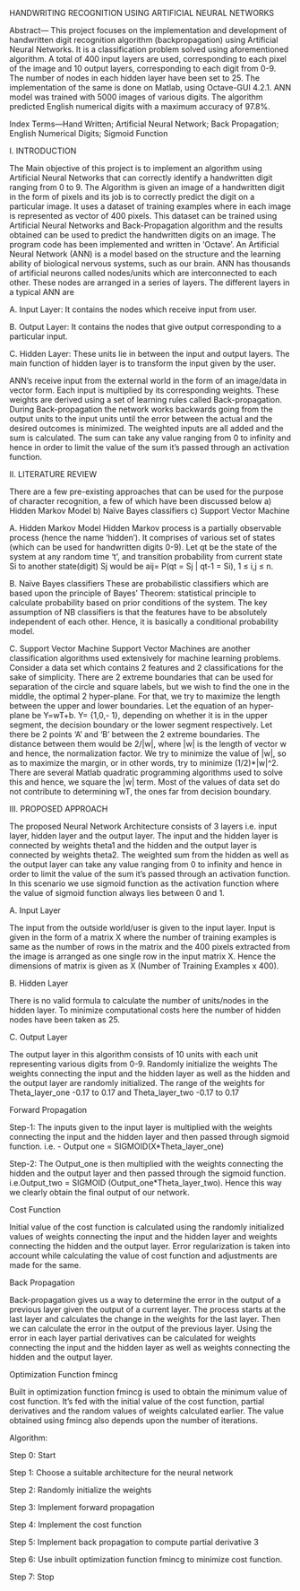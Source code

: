 HANDWRITING RECOGNITION USING ARTIFICIAL NEURAL NETWORKS

Abstract— This project focuses on the implementation and development of handwritten digit recognition algorithm (backpropagation) using Artificial Neural Networks. It is a classification problem solved using aforementioned algorithm. A total of 400 input layers are used, corresponding to each pixel of the image and 10 output layers, corresponding to each digit from 0-9. The number of nodes in each hidden layer have been set to 25. The implementation of the same is done on Matlab, using Octave-GUI 4.2.1. ANN model was trained with 5000 images of various digits. The algorithm predicted English numerical digits with a maximum accuracy of 97.8%. 

Index Terms—Hand Written; Artificial Neural Network; Back Propagation; English Numerical Digits; Sigmoid Function


I.	INTRODUCTION 

The Main objective of this project is to implement an algorithm using Artificial Neural Networks that can correctly identify a handwritten digit ranging from 0 to 9. The Algorithm is given an image of a handwritten digit in the form of pixels and its job is to correctly predict the digit on a particular image. It uses a dataset of training examples where in each image is represented as vector of 400 pixels. This dataset can be trained using Artificial Neural Networks and Back-Propagation algorithm and the results obtained can be used to predict the handwritten digits on an image. The program code has been implemented and written in ‘Octave’. An Artificial Neural Network (ANN) is a model based on the structure and the learning ability of biological nervous systems, such as our brain. ANN has thousands of artificial neurons called nodes/units which are interconnected to each other. These nodes are arranged in a series of layers. The different layers in a typical ANN are 

A. Input Layer: It contains the nodes which receive input from user.

B. Output Layer: It contains the nodes that give output corresponding to a particular input. 

C. Hidden Layer: These units lie in between the input and output layers. The main function of hidden layer is to transform the input given by the user. 


ANN’s receive input from the external world in the form of an image/data in vector form. Each input is multiplied by its corresponding weights. These weights are derived using a set of learning rules called Back-propagation. During Back-propagation the network works backwards going from the output units to the input units until the error between the actual and the desired outcomes is minimized. The weighted inputs are all added and the sum is calculated. The sum can take any value ranging from 0 to infinity and hence in order to limit the value of the sum it’s passed through an activation function.


II.	LITERATURE REVIEW 

There are a few pre-existing approaches that can be used for the purpose of character recognition, a few of which have been discussed below a) Hidden Markov Model b) Naïve Bayes classifiers c) Support Vector Machine 

A. Hidden Markov Model Hidden Markov process is a partially observable process (hence the name ‘hidden’). It comprises of various set of states (which can be used for handwritten digits 0-9). Let qt be the state of the system at any random time ‘t’, and transition probability from current state Si to another state(digit) Sj would be aij= P(qt = Sj | qt-1 = Si), 1 ≤ i,j ≤ n. 

B. Naïve Bayes classifiers These are probabilistic classifiers which are based upon the principle of Bayes’ Theorem: statistical principle to calculate probability based on prior conditions of the system. The key assumption of NB classifiers is that the features have to be absolutely independent of each other. Hence, it is basically a conditional probability model. 

C. Support Vector Machine Support Vector Machines are another classification algorithms used extensively for machine learning problems. Consider a data set which contains 2 features and 2 classifications for the sake of simplicity. There are 2 extreme boundaries that can be used for separation of the circle and square labels, but we wish to find the one in the middle, the optimal 2 hyper-plane. For that, we try to maximize the length between the upper and lower boundaries. Let the equation of an hyper-plane be Y=wT+b. Y= {1,0,- 1}, depending on whether it is in the upper segment, the decision boundary or the lower segment respectively. Let there be 2 points ‘A’ and ‘B’ between the 2 extreme boundaries. The distance between them would be 2/|w|, where |w| is the length of vector w and hence, the normalization factor. We try to minimize the value of |w|, so as to maximize the margin, or in other words, try to minimize (1/2)*|w|^2. There are several Matlab quadratic programming algorithms used to solve this and hence, we square the |w| term. Most of the values of data set do not contribute to determining wT, the ones far from decision boundary.

III.	PROPOSED APPROACH 

The proposed Neural Network Architecture consists of 3 layers i.e. input layer, hidden layer and the output layer. The input and the hidden layer is connected by weights theta1 and the hidden and the output layer is connected by weights theta2. The weighted sum from the hidden as well as the output layer can take any value ranging from 0 to infinity and hence in order to limit the value of the sum it’s passed through an activation function. In this scenario we use sigmoid function as the activation function where the value of sigmoid function always lies between 0 and 1. 


A.	Input Layer 

The input from the outside world/user is given to the input layer. Input is given in the form of a matrix X where the number of training examples is same as the number of rows in the matrix and the 400 pixels extracted from the image is arranged as one single row in the input matrix X. Hence the dimensions of matrix is given as X (Number of Training Examples x 400).

B.	Hidden Layer 

There is no valid formula to calculate the number of units/nodes in the hidden layer. To minimize computational costs here the number of hidden nodes have been taken as 25. 

C.	Output Layer 

The output layer in this algorithm consists of 10 units with each unit representing various digits from 0-9. 
Randomly initialize the weights 
The weights connecting the input and the hidden layer as well as the hidden and the output layer are randomly initialized. The range of the weights for Theta_layer_one -0.17 to 0.17 and Theta_layer_two -0.17 to 0.17 


Forward Propagation 

Step-1: The inputs given to the input layer is multiplied with the weights connecting the input and the hidden layer and then passed through sigmoid function. i.e. - Output one = SIGMOID(X*Theta_layer_one)

Step-2: The Output_one is then multiplied with the weights connecting the hidden and the output layer and then passed through the sigmoid function. i.e.Output_two = SIGMOID (Output_one*Theta_layer_two). Hence this way we clearly obtain the final output of our network. 


Cost Function

Initial value of the cost function is calculated using the randomly initialized values of weights connecting the input and the hidden layer and weights connecting the hidden and the output layer. Error regularization is taken into account while calculating the value of cost function and adjustments are made for the same.


Back Propagation 

Back-propagation gives us a way to determine the error in the output of a previous layer given the output of a current layer. The process starts at the last layer and calculates the change in the weights for the last layer. Then we can calculate the error in the output of the previous layer. Using the error in each layer partial derivatives can be calculated for weights connecting the input and the hidden layer as well as weights connecting the hidden and the output layer. 


Optimization Function fmincg

Built in optimization function fmincg is used to obtain the minimum value of cost function. It’s fed with the initial value of the cost function, partial derivatives and the random values of weights calculated earlier. The value obtained using fmincg also depends upon the number of iterations. 


Algorithm: 

Step 0: Start 

Step 1: Choose a suitable architecture for the neural network

Step 2: Randomly initialize the weights 

Step 3: Implement forward propagation 

Step 4: Implement the cost function 

Step 5: Implement back propagation to compute partial derivative 3 

Step 6: Use inbuilt optimization function fmincg to minimize cost function. 

Step 7: Stop

